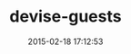 ---
layout: post
title:  "devise-guests"
repo:   "cbeer/devise-guests"
date:   2015-02-18 17:12:53
gemurl: http://github.com/cbeer/devise-guests
---